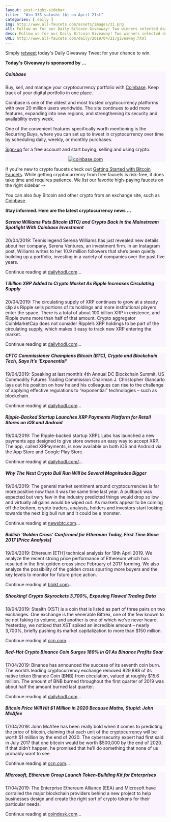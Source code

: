 ```yaml
---
layout: post-right-sidebar
title:  "Win 333 satoshi (฿) on April 21st"
categories: [ daily ]
img: http://www.all-faucets.com/assets/images/21.png
alt: Follow us for our Daily Bitcoin Giveaway! Two winners selected daily!
desc: Follow us for our Daily Bitcoin Giveaway! Two winners selected daily!
URL: http://www.all-faucets.com/daily/2019/04/21/giveaway.html
---
```


Simply <a href="https://twitter.com/intent/user?screen_name=CryptoPayoff" target="_blank">retweet</a> today's Daily Giveaway Tweet for your chance to win.

<b>Today's Giveaway is sponsored by ...</b>

<div class="sidebar-section" style="background-color:#fbf4ff">
     <h5><span>Coinbase</span></h5>
     Buy, sell, and manage your cryptocurrency portfolio with <a href="http://bit.ly/www-coinbase" target="_blank">Coinbase</a>. Keep track of your digital portfolio in one place.
		 <p> </p>
		 Coinbase is one of the oldest and most trusted cryptocurrency platforms
		 with over 20 million users worldwide. The site continues to add more features, expanding into new regions, and strengthening its security and availability every week.
		 <p> </p>
		 One of the convenient features specifically worth mentioning is the Recurring Buys, where you can set up to invest in cryptocurrency
		 over time by scheduling daily, weekly, or monthly purchases.
 		 <p> </p>
		 <a href="http://bit.ly/www-coinbase" target="_blank">Sign-up</a> for a free account and start buying, selling and using crypto.
		 <p> </p>
		 <center><a href="http://bit.ly/www-coinbase" target="_blank"><img src="http://www.all-faucets.com/assets/images/coinbase.com-ad.gif" alt="coinbase.com"/></a></center>
</div>

If you're new to crypto faucets check out <a href="http://www.all-faucets.com/start.html">Getting Started with Bitcoin Faucets</a>. While getting cryptocurrency from free faucets is risk-free, it does take time and requires patience. We list our favorite high-paying faucets on the right sidebar ⇢

You can also <i>buy</i> Bitcoin and other crypto from an exchange site, such as <a href="http://bit.ly/www-coinbase" target="_blank">Coinbase</a>.

<b>Stay informed. Here are the latest cryptocurrency news ...</b>

<div class="sidebar-section" style="background-color:#fbf4ff">
     <h5><span>Serena Williams Puts Bitcoin (BTC) and Crypto Back in the Mainstream Spotlight With Coinbase Investment</span></h5>
     20/04/2019: Tennis legend Serena Williams has just revealed new details about her company, Serena Ventures, an investment firm. In an Instagram post, Williams writes to her 10.9 million followers that she’s been quietly building up a portfolio, investing in a variety of companies over the past five years.
		 <p> </p>
     Continue reading at <a href="https://dailyhodl.com/2019/04/20/serena-williams-puts-bitcoin-btc-and-crypto-back-in-the-mainstream-spotlight-with-coinbase-investment/" target="_blank">dailyhodl.com</a>...
</div>


<div class="sidebar-section" style="background-color:#fbf4ff">
     <h5><span>1 Billion XRP Added to Crypto Market As Ripple Increases Circulating Supply</span></h5>
     20/04/2019: The circulating supply of XRP continues to grow at a steady clip as Ripple sells portions of its holdings and more institutional players enter the space. There is a total of about 100 billion XRP in existence, and Ripple owns more than half of that amount. Crypto aggregator CoinMarketCap does not consider Ripple’s XRP holdings to be part of the circulating supply, which makes it easy to track new XRP entering the market.
		 <p> </p>
     Continue reading at <a href="https://dailyhodl.com/2019/04/20/1-billion-xrp-added-to-crypto-market-as-ripple-increases-circulating-supply/" target="_blank">dailyhodl.com</a>...
</div>


<div class="sidebar-section" style="background-color:#fbf4ff">
     <h5><span>CFTC Commissioner Champions Bitcoin (BTC), Crypto and Blockchain Tech, Says It’s ‘Exponential’</span></h5>
     19/04/2019: Speaking at last month’s 4th Annual DC Blockchain Summit, US Commodity Futures Trading Commission Chairman J. Christopher Giancarlo lays out his position on how he and his colleagues can rise to the challenge of applying effective regulations to “exponential” technologies – such as blockchain.
		 <p> </p>
     Continue reading at <a href="https://dailyhodl.com/2019/04/19/cftc-commissioner-champions-bitcoin-btc-crypto-and-blockchain-tech-says-its-exponential/" target="_blank">dailyhodl.com</a>...
</div>

<div class="sidebar-section" style="background-color:#fbf4ff">
     <h5><span>Ripple-Backed Startup Launches XRP Payments Platform for Retail Stores on iOS and Android</span></h5>
     19/04/2019: The Ripple-backed startup XRPL Labs has launched a new payments app designed to give store owners an easy way to accept XRP. The app, called XRPayments, is now available on both iOS and Android via the App Store and Google Play Store.
		 <p> </p>
     Continue reading at <a href="https://dailyhodl.com/2019/04/19/ripple-backed-startup-launches-xrp-payments-platform-for-retail-stores-on-ios-and-android/" target="_blank">dailyhodl.com/</a>...
</div>

<div class="sidebar-section" style="background-color:#fbf4ff">
     <h5><span>Why The Next Crypto Bull Run Will be Several Magnitudes Bigger</span></h5>
     19/04/2019: The general market sentiment around cryptocurrencies is far more positive now than it was the same time last year. A pullback was expected but very few in the industry predicted things would drop so low and virtually all gains would be wiped out. As markets appear to be coming off the bottom, crypto traders, analysts, holders and investors start looking towards the next big bull run and it could be a monster.
		 <p> </p>
     Continue reading at <a href="https://www.newsbtc.com/2019/04/19/why-the-next-crypto-bull-run-will-be-several-magnitudes-bigger/" target="_blank">newsbtc.com</a>...
</div>

<div class="sidebar-section" style="background-color:#fbf4ff">
     <h5><span>Bullish ‘Golden Cross’ Confirmed for Ethereum Today, First Time Since 2017 [Price Analysis]</span></h5>
     19/04/2019: Ethereum [ETH] technical analysis for 19th April 2019. We analyze the recent strong price performance of Ethereum which has resulted in the first golden cross since February of 2017 forming. We also analyze the possibility of the golden cross spurring more buyers and the key levels to monitor for future price action.
		 <p> </p>
     Continue reading at <a href="https://blokt.com/technical-analysis/golden-cross-for-ethereum-today-price-analysis" target="_blank">blokt.com</a>...
</div>

<div class="sidebar-section" style="background-color:#fbf4ff">
     <h5><span>Shocking! Crypto Skyrockets 3,700%, Exposing Flawed Trading Data</span></h5>
     18/04/2019: Stealth (XST) is a coin that is listed as part of three pairs on two exchanges. One exchange is the venerable Bittrex, one of the few known to be not faking its volume, and another is one of which we’ve never heard. Yesterday, we noticed that XST spiked an incredible amount – nearly 3,700%, briefly pushing its market capitalization to more than $150 million.
		 <p> </p>
     Continue reading at <a href="https://www.ccn.com/crypto-rallies-3700-fake-trading-data" target="_blank">ccn.com</a>...
</div>

<div class="sidebar-section" style="background-color:#fbf4ff">
     <h5><span>Red-Hot Crypto Binance Coin Surges 189% in Q1 As Binance Profits Soar</span></h5>
     17/04/2019: Binance has announced the success of its seventh coin burn. The world’s leading cryptocurrency exchange removed 829,888 of its native token Binance Coin (BNB) from circulation, valued at roughly $15.6 million. The amount of BNB burned throughout the first quarter of 2019 was about half the amount burned last quarter.
		 <p> </p>
     Continue reading at <a href="https://dailyhodl.com/2019/04/17/red-hot-crypto-binance-coin-surges-189-in-q1-as-binance-profits-soar/" target="_blank">dailyhodl.com</a>...
</div>

<div class="sidebar-section" style="background-color:#fbf4ff">
     <h5><span>Bitcoin Price Will Hit $1 Million in 2020 Because Maths, Stupid: John McAfee</span></h5>
     17/04/2019: John McAfee has been really bold when it comes to predicting the price of bitcoin, claiming that each unit of the cryptocurrency will be worth $1 million by the end of 2020. The cybersecurity expert had first said in July 2017 that one bitcoin would be worth $500,000 by the end of 2020. If that didn’t happen, he promised that he’ll do something that none of us probably want to see.
     <p> </p>
     Continue reading at <a href="https://www.ccn.com/john-mcafee-maths-bitcoin-1-million-by-2020" target="_blank">ccn.com</a>...
</div>

<div class="sidebar-section" style="background-color:#fbf4ff">
     <h5><span>Microsoft, Ethereum Group Launch Token-Building Kit for Enterprises</span></h5>
     17/04/2019: The Enterprise Ethereum Alliance (EEA) and Microsoft have corralled the major blockchain providers behind a new project to help businesses design and create the right sort of crypto tokens for their particular needs.  
		 <p> </p>
     Continue reading at <a href="https://www.coindesk.com/microsoft-ethereum-group-launch-token-building-kit-for-enterprises" target="_blank">coindesk.com</a>...
</div>

